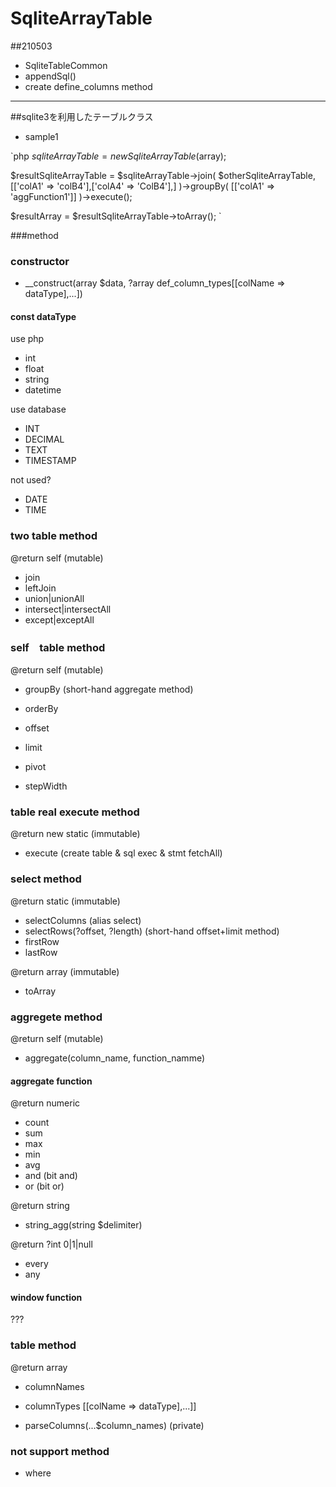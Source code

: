 # SqliteArrayTable

##210503

- SqliteTableCommon
 - appendSql()
 - create define_columns method






---

##sqlite3を利用したテーブルクラス

- sample1

`php
$sqliteArrayTable = new SqliteArrayTable($array);

$resultSqliteArrayTable = $sqliteArrayTable->join(
        $otherSqliteArrayTable,
        [['colA1' => 'colB4'],['colA4' => 'ColB4'],]
    )->groupBy(
        [['colA1' => 'aggFunction1']]
    )->execute();

$resultArray = $resultSqliteArrayTable->toArray();
`

###method

### constructor

- \__construct(array $data, ?array def_column_types[[colName => dataType],...])

#### const dataType

use php

- int
- float
- string
- datetime

use database

- INT
- DECIMAL
- TEXT
- TIMESTAMP

not used?

- DATE
- TIME

### two table method

@return self (mutable)

- join
- leftJoin
- union|unionAll
- intersect|intersectAll
- except|exceptAll


### self　table  method

@return self (mutable)

- groupBy (short-hand aggregate method)
- orderBy
- offset
- limit

- pivot
- stepWidth

### table real execute method

@return new static (immutable)

- execute (create table & sql exec & stmt fetchAll)

### select  method

@return static (immutable)

- selectColumns (alias select)
- selectRows(?offset, ?length) (short-hand offset+limit method)
- firstRow
- lastRow

@return array (immutable)

- toArray

### aggregete method

@return self (mutable)

- aggregate(column_name, function_namme)

#### aggregate function

@return numeric

- count
- sum
- max
- min
- avg
- and (bit and)
- or (bit or)

@return string

- string_agg(string $delimiter)

@return ?int 0|1|null

- every
- any

#### window function

???

### table method

@return array

- columnNames
- columnTypes [[colName => dataType],...]]

- parseColumns(...$column_names) (private)


### not support method

- where



